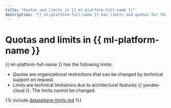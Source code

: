 ```yaml
---
title: "Quotas and limits in {{ ml-platform-full-name }}"
description: "{{ ml-platform-full-name }} has limits and quotas for the number of projects per community, the maximum amount of data that can be stored in {{ ml-platform-name }}, and more. For more information about such restrictions, read this article."
---
```


# Quotas and limits in {{ ml-platform-name }}

{{ ml-platform-full-name }} has the following limits:

* _Quotas_ are organizational restrictions that can be changed by technical support on request.
* _Limits_ are technical limitations due to architectural features {{ yandex-cloud }}. The limits cannot be changed.

{% include [datasphere-limits.md](../../_includes/datasphere-limits.md) %}
